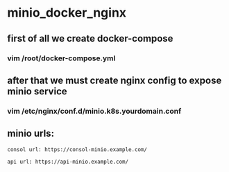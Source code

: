 # minio_docker_nginx
## first of all we create docker-compose
### vim /root/docker-compose.yml
## after that we must create nginx config to expose minio service
### vim /etc/nginx/conf.d/minio.k8s.yourdomain.conf

## minio urls: 

```
consol url: https://consol-minio.example.com/ 

api url: https://api-minio.example.com/ 
```

